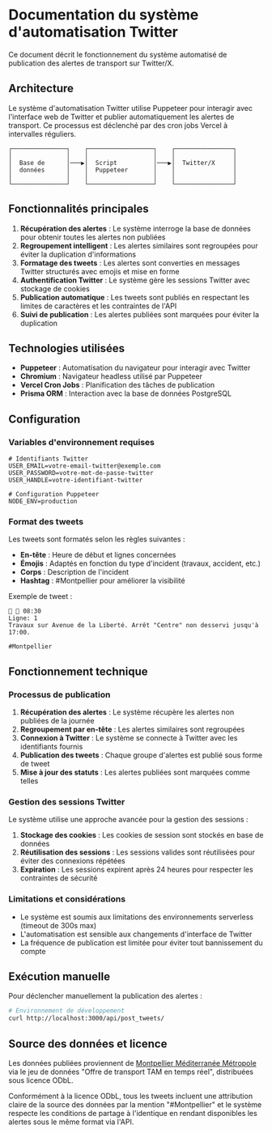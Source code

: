 # Documentation du système d'automatisation Twitter

Ce document décrit le fonctionnement du système automatisé de publication des alertes de transport sur Twitter/X.

## Architecture

Le système d'automatisation Twitter utilise Puppeteer pour interagir avec l'interface web de Twitter et publier automatiquement les alertes de transport. Ce processus est déclenché par des cron jobs Vercel à intervalles réguliers.

```
┌───────────────┐    ┌──────────────────┐    ┌────────────────┐
│               │    │                  │    │                │
│  Base de      │───▶│  Script          │───▶│  Twitter/X     │
│  données      │    │  Puppeteer       │    │                │
│               │    │                  │    │                │
└───────────────┘    └──────────────────┘    └────────────────┘
```

## Fonctionnalités principales

1. **Récupération des alertes** : Le système interroge la base de données pour obtenir toutes les alertes non publiées
2. **Regroupement intelligent** : Les alertes similaires sont regroupées pour éviter la duplication d'informations
3. **Formatage des tweets** : Les alertes sont converties en messages Twitter structurés avec emojis et mise en forme
4. **Authentification Twitter** : Le système gère les sessions Twitter avec stockage de cookies
5. **Publication automatique** : Les tweets sont publiés en respectant les limites de caractères et les contraintes de l'API
6. **Suivi de publication** : Les alertes publiées sont marquées pour éviter la duplication

## Technologies utilisées

- **Puppeteer** : Automatisation du navigateur pour interagir avec Twitter
- **Chromium** : Navigateur headless utilisé par Puppeteer
- **Vercel Cron Jobs** : Planification des tâches de publication
- **Prisma ORM** : Interaction avec la base de données PostgreSQL

## Configuration

### Variables d'environnement requises

```
# Identifiants Twitter
USER_EMAIL=votre-email-twitter@exemple.com
USER_PASSWORD=votre-mot-de-passe-twitter
USER_HANDLE=votre-identifiant-twitter

# Configuration Puppeteer
NODE_ENV=production
```

### Format des tweets

Les tweets sont formatés selon les règles suivantes :

- **En-tête** : Heure de début et lignes concernées
- **Émojis** : Adaptés en fonction du type d'incident (travaux, accident, etc.)
- **Corps** : Description de l'incident
- **Hashtag** : #Montpellier pour améliorer la visibilité

Exemple de tweet :
```
🚧 🚊 08:30
Ligne: 1
Travaux sur Avenue de la Liberté. Arrêt "Centre" non desservi jusqu'à 17:00.

#Montpellier
```

## Fonctionnement technique

### Processus de publication

1. **Récupération des alertes** : Le système récupère les alertes non publiées de la journée
2. **Regroupement par en-tête** : Les alertes similaires sont regroupées
3. **Connexion à Twitter** : Le système se connecte à Twitter avec les identifiants fournis
4. **Publication des tweets** : Chaque groupe d'alertes est publié sous forme de tweet
5. **Mise à jour des statuts** : Les alertes publiées sont marquées comme telles

### Gestion des sessions Twitter

Le système utilise une approche avancée pour la gestion des sessions :

1. **Stockage des cookies** : Les cookies de session sont stockés en base de données
2. **Réutilisation des sessions** : Les sessions valides sont réutilisées pour éviter des connexions répétées
3. **Expiration** : Les sessions expirent après 24 heures pour respecter les contraintes de sécurité

### Limitations et considérations

- Le système est soumis aux limitations des environnements serverless (timeout de 300s max)
- L'automatisation est sensible aux changements d'interface de Twitter
- La fréquence de publication est limitée pour éviter tout bannissement du compte

## Exécution manuelle

Pour déclencher manuellement la publication des alertes :

```bash
# Environnement de développement
curl http://localhost:3000/api/post_tweets/

```

## Source des données et licence

Les données publiées proviennent de [Montpellier Méditerranée Métropole](https://data.montpellier3m.fr/dataset/offre-de-transport-tam-en-temps-reel) via le jeu de données "Offre de transport TAM en temps réel", distribuées sous licence ODbL.

Conformément à la licence ODbL, tous les tweets incluent une attribution claire de la source des données par la mention "#Montpellier" et le système respecte les conditions de partage à l'identique en rendant disponibles les alertes sous le même format via l'API.